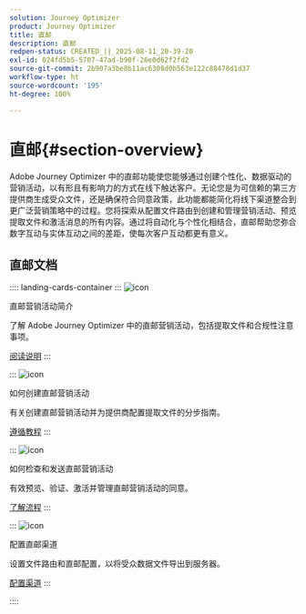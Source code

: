 ```yaml
---
solution: Journey Optimizer
product: Journey Optimizer
title: 直邮
description: 直邮
redpen-status: CREATED_||_2025-08-11_20-39-20
exl-id: 024fd5b5-5707-47ad-b90f-26e0d62f2fd2
source-git-commit: 2b907a3be8b11ac6308d0b563e122c88478d1d37
workflow-type: ht
source-wordcount: '195'
ht-degree: 100%

---
```


# 直邮{#section-overview}

Adobe Journey Optimizer 中的直邮功能使您能够通过创建个性化、数据驱动的营销活动，以有形且有影响力的方式在线下触达客户。无论您是为可信赖的第三方提供商生成受众文件，还是确保符合同意政策，此功能都能简化将线下渠道整合到更广泛营销策略中的过程。您将探索从配置文件路由到创建和管理营销活动、预览提取文件和激活消息的所有内容。通过将自动化与个性化相结合，直邮帮助您弥合数字互动与实体互动之间的差距，使每次客户互动都更有意义。

## 直邮文档

:::: landing-cards-container
:::
![icon](https://cdn.experienceleague.adobe.com/icons/book.svg)

直邮营销活动简介

了解 Adobe Journey Optimizer 中的直邮营销活动，包括提取文件和合规性注意事项。

[阅读说明](../using/direct-mail/get-started-direct-mail.md)
:::

:::
![icon](https://cdn.experienceleague.adobe.com/icons/circle-play.svg)

如何创建直邮营销活动

有关创建直邮营销活动并为提供商配置提取文件的分步指南。

[遵循教程](../using/direct-mail/create-direct-mail.md)
:::

:::
![icon](https://cdn.experienceleague.adobe.com/icons/list-check.svg)

如何检查和发送直邮营销活动

有效预览、验证、激活并管理直邮营销活动的同意。

[了解流程](../using/direct-mail/test-send-direct-mail.md)
:::

:::
![icon](https://cdn.experienceleague.adobe.com/icons/gear.svg)

配置直邮渠道

设置文件路由和直邮配置，以将受众数据文件导出到服务器。

[配置渠道](../using/direct-mail/direct-mail-configuration.md)
:::

::::

